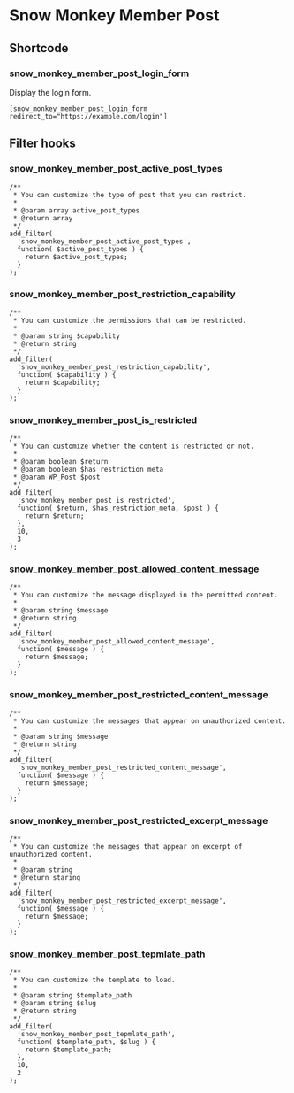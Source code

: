 # Snow Monkey Member Post

## Shortcode

### snow_monkey_member_post_login_form

Display the login form.

```
[snow_monkey_member_post_login_form redirect_to="https://example.com/login"]
```

## Filter hooks

### snow_monkey_member_post_active_post_types
```
/**
 * You can customize the type of post that you can restrict.
 *
 * @param array active_post_types
 * @return array
 */
add_filter(
  'snow_monkey_member_post_active_post_types',
  function( $active_post_types ) {
    return $active_post_types;
  }
);
```

### snow_monkey_member_post_restriction_capability
```
/**
 * You can customize the permissions that can be restricted.
 *
 * @param string $capability
 * @return string
 */
add_filter(
  'snow_monkey_member_post_restriction_capability',
  function( $capability ) {
    return $capability;
  }
);
```

### snow_monkey_member_post_is_restricted
```
/**
 * You can customize whether the content is restricted or not.
 *
 * @param boolean $return
 * @param boolean $has_restriction_meta
 * @param WP_Post $post
 */
add_filter(
  'snow_monkey_member_post_is_restricted',
  function( $return, $has_restriction_meta, $post ) {
    return $return;
  },
  10,
  3
);
```

### snow_monkey_member_post_allowed_content_message
```
/**
 * You can customize the message displayed in the permitted content.
 *
 * @param string $message
 * @return string
 */
add_filter(
  'snow_monkey_member_post_allowed_content_message',
  function( $message ) {
    return $message;
  }
);
```

### snow_monkey_member_post_restricted_content_message
```
/**
 * You can customize the messages that appear on unauthorized content.
 *
 * @param string $message
 * @return string
 */
add_filter(
  'snow_monkey_member_post_restricted_content_message',
  function( $message ) {
    return $message;
  }
);
```

### snow_monkey_member_post_restricted_excerpt_message
```
/**
 * You can customize the messages that appear on excerpt of unauthorized content.
 *
 * @param string
 * @return staring
 */
add_filter(
  'snow_monkey_member_post_restricted_excerpt_message',
  function( $message ) {
    return $message;
  }
);
```

### snow_monkey_member_post_tepmlate_path
```
/**
 * You can customize the template to load.
 *
 * @param string $template_path
 * @param string $slug
 * @return string
 */
add_filter(
  'snow_monkey_member_post_tepmlate_path',
  function( $template_path, $slug ) {
    return $template_path;
  },
  10,
  2
);
